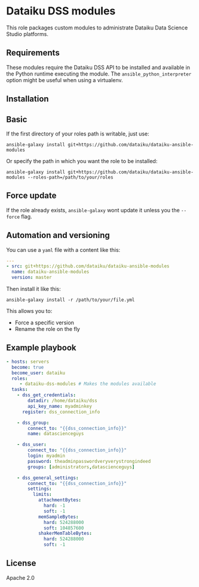 Dataiku DSS modules
===================

This role packages custom modules to administrate Dataiku Data Science Studio platforms.

Requirements
------------

These modules require the Dataiku DSS API to be installed and available in the Python runtime executing the module. The `ansible_python_interpreter` option might be useful when using a virtualenv.

Installation
------------

## Basic

If the first directory of your roles path is writable, just use:

 ```
ansible-galaxy install git+https://github.com/dataiku/dataiku-ansible-modules
 ```

Or specify the path in which you want the role to be installed:

 ```
ansible-galaxy install git+https://github.com/dataiku/dataiku-ansible-modules --roles-path=/path/to/your/roles
 ```

## Force update

If the role already exists, `ansible-galaxy` wont update it unless you the `--force` flag.

## Automation and versioning

You can use a `yaml` file with a content like this:

```YAML
---
- src: git+https://github.com/dataiku/dataiku-ansible-modules
  name: dataiku-ansible-modules
  version: master
```

Then install it like this:

```
ansible-galaxy install -r /path/to/your/file.yml
```

This allows you to:
- Force a specific version
- Rename the role on the fly

Example playbook
----------------

```YAML
- hosts: servers
  become: true
  become_user: dataiku
  roles:
     - dataiku-dss-modules # Makes the modules available
  tasks:
    - dss_get_credentials:
        datadir: /home/dataiku/dss
        api_key_name: myadminkey
      register: dss_connection_info

    - dss_group:
        connect_to: "{{dss_connection_info}}"
        name: datascienceguys

    - dss_user:
        connect_to: "{{dss_connection_info}}"
        login: myadmin
        password: theadminpasswordveryverystrongindeed
        groups: [administrators,datascienceguys]

    - dss_general_settings:
        connect_to: "{{dss_connection_info}}"
        settings:
          limits:
            attachmentBytes:
              hard: -1
              soft: -1
            memSampleBytes:
              hard: 524288000
              soft: 104857600
            shakerMemTableBytes:
              hard: 524288000
              soft: -1
```

License
-------

Apache 2.0
